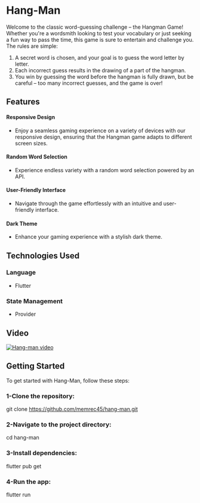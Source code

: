 # Hang-Man
Welcome to the classic word-guessing challenge – the Hangman Game! Whether you're a wordsmith looking to test your vocabulary or just seeking a fun way to pass the time, this game is sure to entertain and challenge you.
The rules are simple:
1. A secret word is chosen, and your goal is to guess the word letter by letter.
2. Each incorrect guess results in the drawing of a part of the hangman.
3. You win by guessing the word before the hangman is fully drawn, but be careful – too many incorrect guesses, and the game is over!


## Features
#### Responsive Design
- Enjoy a seamless gaming experience on a variety of devices with our responsive design, ensuring that the Hangman game adapts to different screen sizes.

#### Random Word Selection
- Experience endless variety with a random word selection powered by an API.

#### User-Friendly Interface
- Navigate through the game effortlessly with an intuitive and user-friendly interface.
#### Dark Theme
- Enhance your gaming experience with a stylish dark theme.

## Technologies Used

### Language

- Flutter

### State Management

- Provider

## Video
[![Hang-man video](https://img.youtube.com/vi/GYCiS8sLE4k/1.jpg)](https://www.youtube.com/watch?v=GYCiS8sLE4k)
## Getting Started

To get started with Hang-Man, follow these steps:

### 1-Clone the repository:

git clone https://github.com/memrec45/hang-man.git

### 2-Navigate to the project directory:

cd hang-man

### 3-Install dependencies:

flutter pub get

### 4-Run the app:

flutter run
